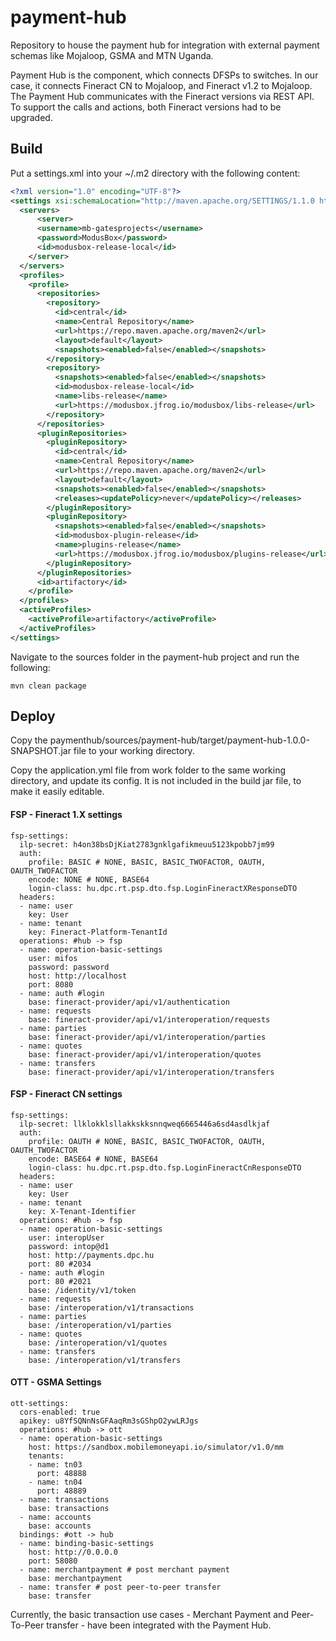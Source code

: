 # payment-hub
Repository to house the payment hub for integration with external payment schemas like Mojaloop, GSMA and MTN Uganda.

Payment Hub is the component, which connects DFSPs to switches. In our case, it connects Fineract CN to Mojaloop, and Fineract v1.2 to Mojaloop. The Payment Hub communicates with the Fineract versions via REST API. To support the calls and actions, both Fineract versions had to be upgraded.


## Build

Put a settings.xml into your ~/.m2 directory with the following content:

```xml
<?xml version="1.0" encoding="UTF-8"?>
<settings xsi:schemaLocation="http://maven.apache.org/SETTINGS/1.1.0 http://maven.apache.org/xsd/settings-1.1.0.xsd" xmlns="http://maven.apache.org/SETTINGS/1.1.0" xmlns:xsi="http://www.w3.org/2001/XMLSchema-instance">
  <servers>
      <server>
      <username>mb-gatesprojects</username>
      <password>ModusBox</password>
      <id>modusbox-release-local</id>
    </server>
  </servers>
  <profiles>
    <profile>
      <repositories>
        <repository>
          <id>central</id>
          <name>Central Repository</name>
          <url>https://repo.maven.apache.org/maven2</url>
          <layout>default</layout>
          <snapshots><enabled>false</enabled></snapshots>
        </repository>
        <repository>
          <snapshots><enabled>false</enabled></snapshots>
          <id>modusbox-release-local</id>
          <name>libs-release</name>
          <url>https://modusbox.jfrog.io/modusbox/libs-release</url>
        </repository>
      </repositories>
      <pluginRepositories>
        <pluginRepository>
          <id>central</id>
          <name>Central Repository</name>
          <url>https://repo.maven.apache.org/maven2</url>
          <layout>default</layout>
          <snapshots><enabled>false</enabled></snapshots>
          <releases><updatePolicy>never</updatePolicy></releases>
        </pluginRepository>
        <pluginRepository>
          <snapshots><enabled>false</enabled></snapshots>
          <id>modusbox-plugin-release</id>
          <name>plugins-release</name>
          <url>https://modusbox.jfrog.io/modusbox/plugins-release</url>
        </pluginRepository>
      </pluginRepositories>
      <id>artifactory</id>
    </profile>
  </profiles>
  <activeProfiles>
    <activeProfile>artifactory</activeProfile>
  </activeProfiles>
</settings>
```

Navigate to the sources folder in the payment-hub project and run the following:

    mvn clean package

## Deploy

Copy the paymenthub/sources/payment-hub/target/payment-hub-1.0.0-SNAPSHOT.jar file to your working directory.

Copy the application.yml file from work folder to the same working directory, and update its config. It is not included in the build jar file, to make it easily editable.


#### FSP - Fineract 1.X settings
    fsp-settings:
      ilp-secret: h4on38bsDjKiat2783gnklgafikmeuu5123kpobb7jm99
      auth:
        profile: BASIC # NONE, BASIC, BASIC_TWOFACTOR, OAUTH, OAUTH_TWOFACTOR
        encode: NONE # NONE, BASE64
        login-class: hu.dpc.rt.psp.dto.fsp.LoginFineractXResponseDTO
      headers:
      - name: user
        key: User
      - name: tenant
        key: Fineract-Platform-TenantId
      operations: #hub -> fsp
      - name: operation-basic-settings
        user: mifos
        password: password
        host: http://localhost
        port: 8080
      - name: auth #login
        base: fineract-provider/api/v1/authentication
      - name: requests
        base: fineract-provider/api/v1/interoperation/requests
      - name: parties
        base: fineract-provider/api/v1/interoperation/parties
      - name: quotes
        base: fineract-provider/api/v1/interoperation/quotes
      - name: transfers
        base: fineract-provider/api/v1/interoperation/transfers


#### FSP - Fineract CN settings
    fsp-settings:
      ilp-secret: llklokklsllakkskksnnqweq6665446a6sd4asdlkjaf
      auth:
        profile: OAUTH # NONE, BASIC, BASIC_TWOFACTOR, OAUTH, OAUTH_TWOFACTOR
        encode: BASE64 # NONE, BASE64
        login-class: hu.dpc.rt.psp.dto.fsp.LoginFineractCnResponseDTO
      headers:
      - name: user
        key: User
      - name: tenant
        key: X-Tenant-Identifier
      operations: #hub -> fsp
      - name: operation-basic-settings
        user: interopUser
        password: intop@d1
        host: http://payments.dpc.hu
        port: 80 #2034
      - name: auth #login
        port: 80 #2021
        base: /identity/v1/token
      - name: requests
        base: /interoperation/v1/transactions
      - name: parties
        base: /interoperation/v1/parties
      - name: quotes
        base: /interoperation/v1/quotes
      - name: transfers
        base: /interoperation/v1/transfers

#### OTT - GSMA Settings
    ott-settings:
      cors-enabled: true
      apikey: u8YfSQNnNsGFAaqRm3sGShpO2ywLRJgs
      operations: #hub -> ott
      - name: operation-basic-settings
        host: https://sandbox.mobilemoneyapi.io/simulator/v1.0/mm
        tenants:
        - name: tn03
          port: 48888
        - name: tn04
          port: 48889
      - name: transactions
        base: transactions
      - name: accounts
        base: accounts
      bindings: #ott -> hub
      - name: binding-basic-settings
        host: http://0.0.0.0
        port: 58080
      - name: merchantpayment # post merchant payment
        base: merchantpayment
      - name: transfer # post peer-to-peer transfer
        base: transfer

Currently, the basic transaction use cases - Merchant Payment and Peer-To-Peer transfer - have been integrated with the Payment Hub.
